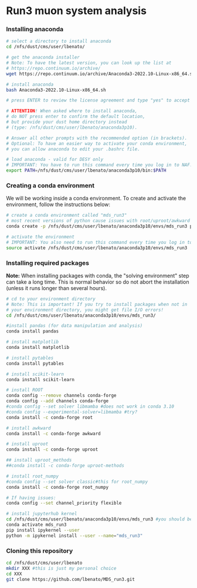 # Run3 muon system analysis

### Installing anaconda

```bash
# select a directory to install anaconda
cd /nfs/dust/cms/user/lbenato/

# get the anaconda installer
# Note: To have the latest version, you can look up the list at
# https://repo.continuum.io/archive/
wget https://repo.continuum.io/archive/Anaconda3-2022.10-Linux-x86_64.sh

# install anaconda
bash Anaconda3-2022.10-Linux-x86_64.sh

# press ENTER to review the license agreement and type "yes" to accept

# ATTENTION! When asked where to install anaconda,
# do NOT press enter to confirm the default location,
# but provide your dust home directory instead
# (type: /nfs/dust/cms/user/lbenato/anaconda3p10).

# Answer all other prompts with the recommended option (in brackets).
# Optional: To have an easier way to activate your conda environment,
# you can allow anaconda to edit your .bashrc file.

# load anaconda - valid for DESY only
# IMPORTANT: You have to run this command every time you log in to NAF!
export PATH=/nfs/dust/cms/user/lbenato/anaconda3p10/bin:$PATH

```


### Creating a conda environment

We will be working inside a conda environment. To create and activate the environment, follow the instructions below:

```bash
# create a conda environment called "mds_run3"
# most recent versions of python cause issues with root/uproot/awkward
conda create -p /nfs/dust/cms/user/lbenato/anaconda3p10/envs/mds_run3 python=3.7

# activate the environment
# IMPORTANT: You also need to run this command every time you log in to NAF!
source activate /nfs/dust/cms/user/lbenato/anaconda3p10/envs/mds_run3
```

### Installing required packages

**Note:** When installing packages with conda, the "solving environment" step can take a long time. This is normal behavior so do not abort the installation (unless it runs longer than several hours).

```bash
# cd to your environment directory
# Note: This is important! If you try to install packages when not in
# your environment directory, you might get file I/O errors!
cd /nfs/dust/cms/user/lbenato/anaconda3p10/envs/mds_run3/

#install pandas (for data manipulation and analysis)
conda install pandas

# install matplotlib
conda install matplotlib

# install pytables
conda install pytables

# install scikit-learn
conda install scikit-learn

# install ROOT
conda config --remove channels conda-forge
conda config --add channels conda-forge
#conda config --set solver libmamba #does not work in conda 3.10
#conda config --experimental-solver=libmamba #try?
conda install -c conda-forge root

# install awkward
conda install -c conda-forge awkward

# install uproot
conda install -c conda-forge uproot

## install uproot_methods
##conda install -c conda-forge uproot-methods

# install root_numpy
#conda config --set solver classic#this for root_numpy
conda install -c conda-forge root_numpy

# If having issues:
conda config --set channel_priority flexible

# install jupyterhub kernel
cd /nfs/dust/cms/user/lbenato/anaconda3p10/envs/mds_run3 #you should be here already, better to be sure
conda activate mds_run3
pip install ipykernel --user
python -m ipykernel install --user --name="mds_run3"
```

### Cloning this repository

```bash
cd /nfs/dust/cms/user/lbenato
mkdir XXX #this is just my personal choice
cd XXX
git clone https://github.com/lbenato/MDS_run3.git
```
